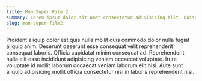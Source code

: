 ```yaml
---
title: Mon Super Film 2
summary: Lorem ipsum dolor sit amet consectetur adipisicing elit. Quisquam, quos.
slug: mon-super-film2
---
```


Proident aliquip dolor est quis nulla mollit duis commodo dolor nulla fugiat aliquip anim.
Deserunt deserunt esse consequat velit reprehenderit consequat laboris. Officia cupidatat minim
consequat ad. Reprehenderit nulla elit esse incididunt adipisicing veniam occaecat voluptate.
Irure voluptate id mollit laborum occaecat veniam laborum elit nisi. Aute sunt aliquip adipisicing
mollit officia consectetur nisi in laboris reprehenderit nisi.

